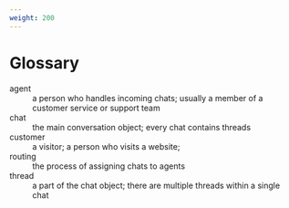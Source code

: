 ```yaml
---
weight: 200
---
```


# Glossary

<dl>
    <dt>agent</dt>
    <dd>a person who handles incoming chats; usually a member of a customer service or support team</dd>
    <dt>chat</dt>
    <dd>the main conversation object; every chat contains threads</dd>
    <dt>customer</dt>
    <dd>a visitor; a person who visits a website; </dd>
    <dt>routing</dt>
    <dd>the process of assigning chats to agents</dd>
    <dt>thread</dt>
    <dd>a part of the chat object; there are multiple threads within a single chat</dd>
</dl>
